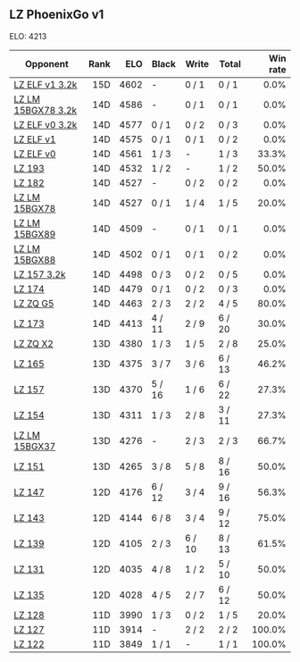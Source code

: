 ## LZ PhoenixGo v1 ##

ELO: 4213

Opponent | Rank | ELO | Black | Write | Total | Win rate
---------|-----:|----:|-------|-------|-------|-------:
[LZ ELF v1 3.2k](LZ%20ELF%20v1%203.2k.md) | 15D | 4602 | - | 0 / 1 | 0 / 1 | 0.0%
[LZ LM 15BGX78 3.2k](LZ%20LM%2015BGX78%203.2k.md) | 14D | 4586 | - | 0 / 1 | 0 / 1 | 0.0%
[LZ ELF v0 3.2k](LZ%20ELF%20v0%203.2k.md) | 14D | 4577 | 0 / 1 | 0 / 2 | 0 / 3 | 0.0%
[LZ ELF v1](LZ%20ELF%20v1.md) | 14D | 4575 | 0 / 1 | 0 / 1 | 0 / 2 | 0.0%
[LZ ELF v0](LZ%20ELF%20v0.md) | 14D | 4561 | 1 / 3 | - | 1 / 3 | 33.3%
[LZ 193](LZ%20193.md) | 14D | 4532 | 1 / 2 | - | 1 / 2 | 50.0%
[LZ 182](LZ%20182.md) | 14D | 4527 | - | 0 / 2 | 0 / 2 | 0.0%
[LZ LM 15BGX78](LZ%20LM%2015BGX78.md) | 14D | 4527 | 0 / 1 | 1 / 4 | 1 / 5 | 20.0%
[LZ LM 15BGX89](LZ%20LM%2015BGX89.md) | 14D | 4509 | - | 0 / 1 | 0 / 1 | 0.0%
[LZ LM 15BGX88](LZ%20LM%2015BGX88.md) | 14D | 4502 | 0 / 1 | 0 / 1 | 0 / 2 | 0.0%
[LZ 157 3.2k](LZ%20157%203.2k.md) | 14D | 4498 | 0 / 3 | 0 / 2 | 0 / 5 | 0.0%
[LZ 174](LZ%20174.md) | 14D | 4479 | 0 / 1 | 0 / 2 | 0 / 3 | 0.0%
[LZ ZQ G5](LZ%20ZQ%20G5.md) | 14D | 4463 | 2 / 3 | 2 / 2 | 4 / 5 | 80.0%
[LZ 173](LZ%20173.md) | 14D | 4413 | 4 / 11 | 2 / 9 | 6 / 20 | 30.0%
[LZ ZQ X2](LZ%20ZQ%20X2.md) | 13D | 4380 | 1 / 3 | 1 / 5 | 2 / 8 | 25.0%
[LZ 165](LZ%20165.md) | 13D | 4375 | 3 / 7 | 3 / 6 | 6 / 13 | 46.2%
[LZ 157](LZ%20157.md) | 13D | 4370 | 5 / 16 | 1 / 6 | 6 / 22 | 27.3%
[LZ 154](LZ%20154.md) | 13D | 4311 | 1 / 3 | 2 / 8 | 3 / 11 | 27.3%
[LZ LM 15BGX37](LZ%20LM%2015BGX37.md) | 13D | 4276 | - | 2 / 3 | 2 / 3 | 66.7%
[LZ 151](LZ%20151.md) | 13D | 4265 | 3 / 8 | 5 / 8 | 8 / 16 | 50.0%
[LZ 147](LZ%20147.md) | 12D | 4176 | 6 / 12 | 3 / 4 | 9 / 16 | 56.3%
[LZ 143](LZ%20143.md) | 12D | 4144 | 6 / 8 | 3 / 4 | 9 / 12 | 75.0%
[LZ 139](LZ%20139.md) | 12D | 4105 | 2 / 3 | 6 / 10 | 8 / 13 | 61.5%
[LZ 131](LZ%20131.md) | 12D | 4035 | 4 / 8 | 1 / 2 | 5 / 10 | 50.0%
[LZ 135](LZ%20135.md) | 12D | 4028 | 4 / 5 | 2 / 7 | 6 / 12 | 50.0%
[LZ 128](LZ%20128.md) | 11D | 3990 | 1 / 3 | 0 / 2 | 1 / 5 | 20.0%
[LZ 127](LZ%20127.md) | 11D | 3914 | - | 2 / 2 | 2 / 2 | 100.0%
[LZ 122](LZ%20122.md) | 11D | 3849 | 1 / 1 | - | 1 / 1 | 100.0%
